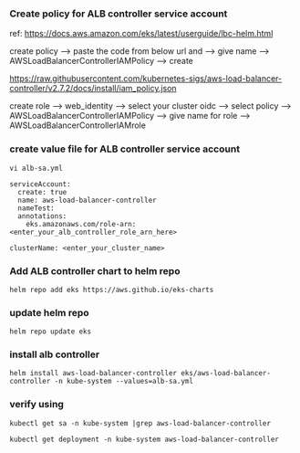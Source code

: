 ### Create policy for ALB controller service account
ref: https://docs.aws.amazon.com/eks/latest/userguide/lbc-helm.html

create policy --> paste the code from below url and  --> give name --> AWSLoadBalancerControllerIAMPolicy --> create

https://raw.githubusercontent.com/kubernetes-sigs/aws-load-balancer-controller/v2.7.2/docs/install/iam_policy.json

create role --> web_identity --> select your cluster oidc --> select policy --> AWSLoadBalancerControllerIAMPolicy --> give name for role --> AWSLoadBalancerControllerIAMrole

### create value file for ALB controller service account

~~~
vi alb-sa.yml
~~~
~~~
serviceAccount:
  create: true
  name: aws-load-balancer-controller
  nameTest:
  annotations:
    eks.amazonaws.com/role-arn: <enter_your_alb_controller_role_arn_here>

clusterName: <enter_your_cluster_name>
~~~

### Add ALB controller chart to helm repo
~~~
helm repo add eks https://aws.github.io/eks-charts
~~~
### update helm repo
~~~
helm repo update eks
~~~
### install alb controller
~~~
helm install aws-load-balancer-controller eks/aws-load-balancer-controller -n kube-system --values=alb-sa.yml
~~~

### verify using 
~~~
kubectl get sa -n kube-system |grep aws-load-balancer-controller
~~~
~~~
kubectl get deployment -n kube-system aws-load-balancer-controller
~~~

